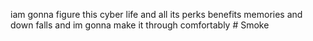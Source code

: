 iam gonna figure this cyber life and all its perks benefits memories and down falls and im gonna make it through comfortably # Smoke
